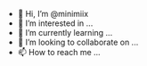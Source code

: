 - 👋 Hi, I’m @minimiix
- 👀 I’m interested in ...
- 🌱 I’m currently learning ...
- 💞️ I’m looking to collaborate on ...
- 📫 How to reach me ...

<!---
minimiix/minimiix is a ✨ special ✨ repository because its `README.md` (this file) appears on your GitHub profile.
You can click the Preview link to take a look at your changes.
--->
